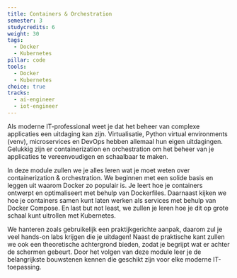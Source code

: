```yaml
---
title: Containers & Orchestration
semester: 3
studycredits: 6
weight: 30
tags:
  - Docker
  - Kubernetes
pillar: code
tools:
  - Docker
  - Kubernetes
choice: true
tracks:
  - ai-engineer
  - iot-engineer
---
```


Als moderne IT-professional weet je dat het beheer van complexe applicaties een uitdaging kan zijn. Virtualisatie, Python virtual environments (venv), microservices en DevOps hebben allemaal hun eigen uitdagingen. Gelukkig zijn er containerization en orchestration om het beheer van je applicaties te vereenvoudigen en schaalbaar te maken.

In deze module zullen we je alles leren wat je moet weten over containerization & orchestration. We beginnen met een solide basis en leggen uit waarom Docker zo populair is. Je leert hoe je containers ontwerpt en optimaliseert met behulp van Dockerfiles. Daarnaast kijken we hoe je containers samen kunt laten werken als services met behulp van Docker Compose. En last but not least, we zullen je leren hoe je dit op grote schaal kunt uitrollen met Kubernetes.

We hanteren zoals gebruikelijk een praktijkgerichte aanpak, daarom zul je veel hands-on labs krijgen die je uitdagen! Naast de praktische kant zullen we ook een theoretische achtergrond bieden, zodat je begrijpt wat er achter de schermen gebeurt. Door het volgen van deze module leer je de belangrijkste bouwstenen kennen die geschikt zijn voor elke moderne IT-toepassing.
